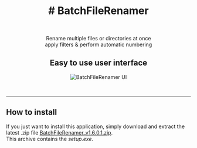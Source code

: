 <h1 align="center"># BatchFileRenamer</h1>
<br>
<p  align="center">Rename multiple files or directories at once<br>apply filters & perform automatic numbering</p>

<h2 align="center">Easy to use user interface</h2>

<p align="center">
  <img src="https://user-images.githubusercontent.com/5656573/122369804-d0aff500-cf5e-11eb-87b9-25adf240ddc9.png" alt="BatchFileRenamer UI"/>
</p>

<br>
<hr>

## How to install
If you just want to install this application, simply download and extract the latest .zip file <a href="https://github.com/xcy7e/Batch-FileRenamer/blob/master/BatchFileRenamer_v1.6.0.1.zip">BatchFileRenamer_v1.6.0.1.zip</a>.<br>This archive contains the *setup.exe*. 
